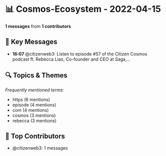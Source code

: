 # 📊 Cosmos-Ecosystem - 2022-04-15
**1 messages** from **1 contributors**

## 💬 Key Messages
- **16:07** @citizenweb3: Listen to episode #57 of the Citizen Cosmos podcast ft. Rebecca Liao, Co-founder and CEO at Saga,...

## 🔍 Topics & Themes
*Frequently mentioned terms:*
- https (6 mentions)
- episode (4 mentions)
- com (4 mentions)
- cosmos (3 mentions)
- rebecca (3 mentions)

## 👥 Top Contributors
- @citizenweb3: 1 messages